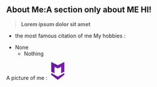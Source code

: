 About Me:A section only about ME
HI!
---
> **Lorem ipsum dolor sit amet**
- the most famous citation of me
My hobbies : 
* None
    * Nothing

A picture of me : 
![hi](https://github.com/adam-p/markdown-here/raw/master/src/common/images/icon48.png "**__LMD__**")

